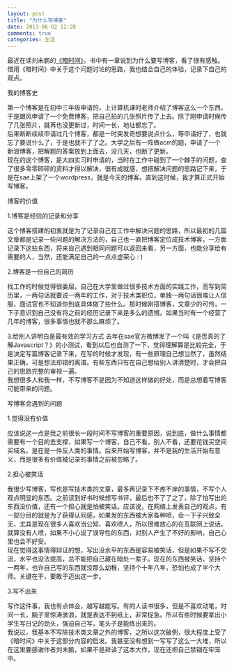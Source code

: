 ```yaml
---
layout: post
title: "为什么写博客"
date: 2013-06-02 12:28
comments: true
categories: 生活
---
```


最近在读刘未鹏的[《暗时间》](http://book.douban.com/subject/6709809/)，书中有一章说到为什么要写博客，看了很有感触。借用《暗时间》中关于这个问题讨论的思路，我也结合自己的体验，记录下自己的观点。

我的博客史

第一个博客是在初中三年级申请的，上计算机课时老师介绍了博客这么一个东西，于是跟风申请了一个免费博客，把自己拍的几张照片传了上去。除了刚申请时候传了几张照片，就再也没更新过，时间一长，地址都忘了。  
后来断断续续申请过几个博客，都是一时突发奇想要说点什么，等申请好了，也就忘了要说什么了，于是也就不了了之。大学之后有一阵做acm的题，申请了一个新浪博客，把解题的答案放到上面去，没几天，也断了更新。  
现在的这个博客，是大四实习时申请的，当时在工作中碰到了一个棘手的问题，查了很多零零碎碎的资料才得以解决，很有成就感，想把解决问题的思路记下来，于是在sae上架了一个wordpress，就是今天的博客。直到这时候，我才算正式开始写博客。

博客的价值

1.博客是经验的记录和分享

这个博客搭建的初衷就是为了记录自己在工作中解决问题的思路，所以最初的几篇文章都是记录一些问题的解决方法的，自己也一直把博客定位成技术博客，一方面记录下这些东西，将来自己遇到相同问题可以返回来看，另一方面，也能分享给有需要的人，当然，还能满足自己的一点点虚荣心 : )

2.博客是一份自己的简历

找工作的时候觉得很委屈，自己在大学里做过很多技术方面的实践工作，而写到简历里，一两句话就要说一两年的工作，对于技术类职位，单独一两句话很难让人信服，面试官也不知道你到底具体做了些什么。那时候刚搭博客，文章少的可怜，一下子意识到自己没有将之前的经历记录下来是多么的遗憾。如果当时有一个经营了几年的博客，很多事情也就不那么麻烦了。

3.给别人讲明白是最有效的学习方式
去年在sae官方微博发了一个叫《是否真的了解Javascript？》的小测试，看到以后也自测了一下，觉得理解算是比较完全，于是决定写篇博客记录下来，在写的时候才发现，有一些原理自己想当然了，虽然结果正确，可是想法却错的离谱。有些东西只有在自己想给别人讲清楚时，才会把自己的思路完整的审视一遍。  
我想很多人和我一样，不写博客不是因为不知道这样做的好处，而是总想着写博客可能带来的问题。

写博客会遇到的问题

1.觉得没有价值

应该说这一点是我之前很长一段时间不写博客的重要原因，说到底，做什么事情都需要有一个目的去支撑，如果写一个博客，自己不看，别人不看，还要花钱买空间买域名，是在是一件反人类的事情。后来开始写博客，并不是我的生活开始有意义，而是很多有价值被记录的事情之前被忽略了。

2.担心被笑话

我很少写博客，写也是写技术类的文章，最多再记录下不疼不痒的事情，不写个人观点明显的东西。之前读到好书时候想写书评，最后也不了了之了，除了怕写出的东西没价值，还有一个担心就是怕被笑话。应该说，在网络上发表自己的观点，有一部分目的就是为了获得认同感，如果发的东西被大家各种喷，会一下子兴致全无，尤其是现在很多人喜欢当公知、喜欢喷人，所以很难放心的在互联网上说话。就算没有人喷，如果不小心说了误导性的东西，对别人产生了不好的影响，自己心里也会不好受。  
现在觉得这事情得辩证的想，写出没水平的东西是容易被笑话，但是如果不写不交流，水平也没法提高，总不能把自己藏在暗处一辈子。现在的东西被笑话，坚持个一两年，也许自己写的东西就没那么幼稚，坚持个十年八年，恐怕也成了半个大师。关键在于，要敢于迈出这一步。

3.写不出来

写作这件事，我也有点体会，越写越能写。有的人读书很多，但是不喜欢动笔，时间一长，脑子里惊涛骇浪，就是表达不到纸上，非常捉急。所以有些时候要拿出小学生写日记的劲头，强迫自己写，笔头子是能练出来的。  
我说过，我基本不写除技术类文章之外的博客，之所以这次破例，很大程度上受了《暗时间》中关于这部分内容的启发。我甚至没有想到一写写了这么一大堆，所以在这里要感谢作者刘未鹏，如果不是拜读了这本大作，现在还把自己禁锢在牢笼中。